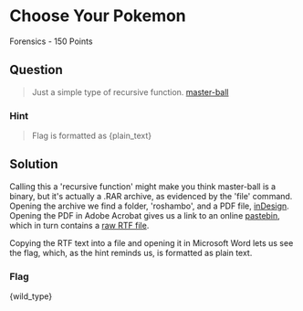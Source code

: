 # Choose Your Pokemon
Forensics - 150 Points

## Question
>Just a simple type of recursive function. [master-ball](master-ball)

### Hint
>Flag is formatted as {plain_text}

## Solution
Calling this a 'recursive function' might make you think master-ball is a 
binary, but it's actually a .RAR archive, as evidenced by the 'file' command. 
Opening the archive we find a folder, 'roshambo', and a PDF file, [inDesign](inDesign). 
Opening the PDF in Adobe Acrobat gives us a link to an online [pastebin](https://pastebin.com/AWTDEb9j), 
which in turn contains a [raw RTF file](paste). 

Copying the RTF text into a file and opening it in Microsoft Word lets us see 
the flag, which, as the hint reminds us, is formatted as plain text.

### Flag
{wild_type}

